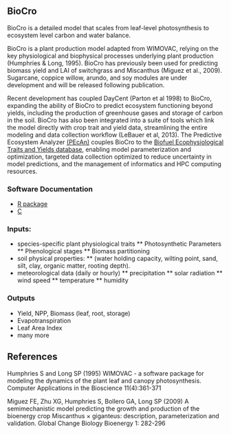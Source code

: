 ## BioCro

BioCro is a detailed model that scales from leaf-level photosynthesis to ecosystem level carbon and water balance. 


BioCro is a plant production model adapted from WIMOVAC, relying on the key physiological and biophysical processes underlying plant production (Humphries & Long, 1995). BioCro has previously been used for predicting biomass yield and LAI of switchgrass and  Miscanthus (Miguez et al., 2009). Sugarcane, coppice willow, arundo, and soy modules are under development and will be released following publication.

Recent development has coupled DayCent (Parton et al 1998) to BioCro, expanding the ability of BioCro to predict ecosystem functioning beyond yields, including the production of greenhouse gases and storage of carbon in the soil. BioCro has also been integrated into a suite of tools which link the model directly with crop trait and yield data, streamlining the entire modeling and data collection workflow (LeBauer et al, 2013). The Predictive Ecosystem Analyzer [(PEcAn)](https://github.com/PecanProject/pecan) couples BioCro to the [Biofuel Ecophysiological Traits and Yields database](https://www.betydb.org), enabling model parameterization and optimization, targeted data collection optimized to reduce uncertainty in model predictions, and the management of informatics and HPC computing resources. 

### Software Documentation

* [R package](http://ebimodeling.github.io/biocro/documentation/r/)
* [C](http://ebimodeling.github.io/biocro/documentation/doxygen/)

### Inputs:

* species-specific plant physiological traits 
** Photosynthetic Parameters
** Phenological stages
** Biomass partitioning
* soil physical properties:
** (water holding capacity, wilting point, sand, silt, clay, organic matter, rooting depth). 
* meteorological data (daily or hourly) 
** precipitation
** solar radiation
** wind speed
** temperature
** humidity

### Outputs

* Yield, NPP, Biomass (leaf, root, storage)
* Evapotranspiration
* Leaf Area Index
* many more


## References 

Humphries S and Long SP (1995) WIMOVAC - a software package for modeling the dynamics of the plant leaf and canopy photosynthesis. Computer Applications in the Bioscience 11(4):361-371

Miguez FE, Zhu XG, Humphries S, Bollero GA, Long SP (2009) A semimechanistic model predicting the growth and production of the bioenergy crop Miscanthus × giganteus: description, parameterization and validation.  Global Change Biology Bioenergy 1: 282-296
